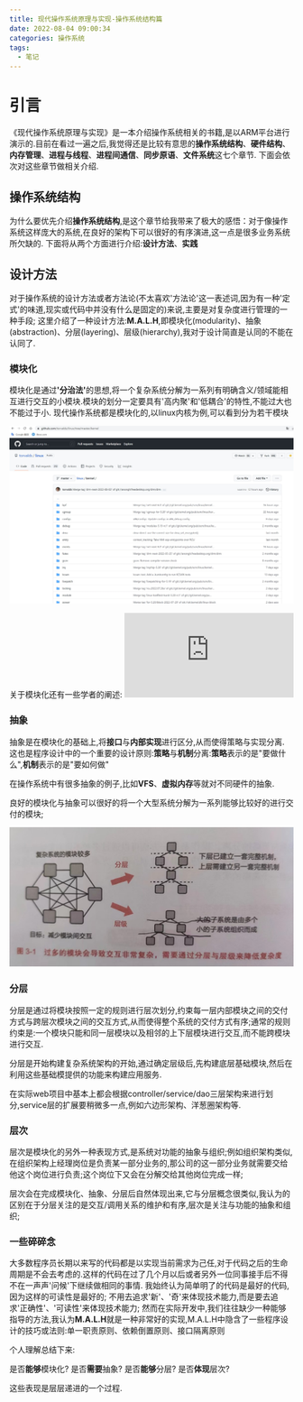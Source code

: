 ```yaml
---
title: 现代操作系统原理与实现-操作系统结构篇
date: 2022-08-04 09:00:34
categories: 操作系统
tags:
  - 笔记
---
```



# 引言
《现代操作系统原理与实现》是一本介绍操作系统相关的书籍,是以ARM平台进行演示的.目前在看过一遍之后,我觉得还是比较有意思的<B>操作系统结构</B>、<B>硬件结构</B>、<B>内存管理</B>、<B>进程与线程</B>、<B>进程间通信</B>、<B>同步原语</B>、<B>文件系统</B>这七个章节.
下面会依次对这些章节做相关介绍.


## 操作系统结构
为什么要优先介绍<B>操作系统结构</B>,是这个章节给我带来了极大的感悟：对于像操作系统这样庞大的系统,在良好的架构下可以很好的有序演进,这一点是很多业务系统所欠缺的.
下面将从两个方面进行介绍:<B>设计方法</B>、<B>实践</B>


## 设计方法
对于操作系统的设计方法或者方法论(不太喜欢'方法论'这一表述词,因为有一种'定式'的味道,现实或代码中并没有什么是固定的)来说,主要是对复杂度进行管理的一种手段;
这里介绍了一种设计方法:<B>M.A.L.H</B>,即模块化(modularity)、抽象(abstraction)、分层(layering)、层级(hierarchy),我对于设计简直是认同的不能在认同了.


### 模块化
模块化是通过<B>'分治法'</B>的思想,将一个复杂系统分解为一系列有明确含义/领域能相互进行交互的小模块.模块的划分一定要具有'高内聚'和'低耦合'的特性,不能过大也不能过于小.
现代操作系统都是模块化的,以linux内核为例,可以看到分为若干模块

![linux模块](https://github.com/agmtopy/noteBook/blob/master/png/%E7%8E%B0%E4%BB%A3%E6%93%8D%E4%BD%9C%E7%B3%BB%E7%BB%9F/linux%E5%86%85%E6%A0%B8%E6%A8%A1%E5%9D%97.jpg?raw=true)


关于模块化还有一些学者的阐述:
![Microservice Trade-Offs](https://martinfowler.com/articles/microservice-trade-offs.html)



### 抽象

抽象是在模块化的基础上,将<B>接口</B>与<B>内部实现</B>进行区分,从而使得策略与实现分离.
这也是程序设计中的一个重要的设计原则:<B>策略</B>与<B>机制</B>分离:<B>策略</B>表示的是"要做什么",<B>机制</B>表示的是"要如何做"

在操作系统中有很多抽象的例子,比如<B>VFS</B>、<B>虚拟内存</B>等就对不同硬件的抽象.

良好的模块化与抽象可以很好的将一个大型系统分解为一系列能够比较好的进行交付的模块;

![模块化与抽象](https://github.com/agmtopy/noteBook/blob/master/png/%E7%8E%B0%E4%BB%A3%E6%93%8D%E4%BD%9C%E7%B3%BB%E7%BB%9F/%E6%A8%A1%E5%9D%97%E5%8C%96%E4%B8%8E%E6%8A%BD%E8%B1%A1.jpg?raw=true)



### 分层
分层是通过将模块按照一定的规则进行层次划分,约束每一层内部模块之间的交付方式与跨层次模块之间的交互方式,从而使得整个系统的交付方式有序;通常的规则约束是:一个模块只能和同一层模块以及相邻的上下层模块进行交互,而不能跨模块进行交互.

分层是开始构建复杂系统架构的开始,通过确定层级后,先构建底层基础模块,然后在利用这些基础模提供的功能来构建应用服务.


在实际web项目中基本上都会根据controller/service/dao三层架构来进行划分,service层的扩展要稍微多一点,例如六边形架构、洋葱圈架构等.

### 层次

层次是模块化的另外一种表现方式,是系统对功能的抽象与组织;例如组织架构类似,在组织架构上经理岗位是负责某一部分业务的,那公司的这一部分业务就需要交给他这个岗位进行负责;这个岗位下又会在分解交给其他岗位完成一样;


层次会在完成模块化、抽象、分层后自然体现出来,它与分层概念很类似,我认为的区别在于分层关注的是交互/调用关系的维护和有序,层次是关注与功能的抽象和组织;




### 一些碎碎念

大多数程序员长期以来写的代码都是以实现当前需求为己任,对于代码之后的生命周期是不会去考虑的.这样的代码在过了几个月以后或者另外一位同事接手后不得不在一声声'问候'下继续做相同的事情.
我始终认为简单明了的代码是最好的代码,因为这样的可读性是最好的; 不用去追求'新'、'奇'来体现技术能力,而是要去追求'正确性'、'可读性'来体现技术能力;
然而在实际开发中,我们往往缺少一种能够指导的方法,我认为<B>M.A.L.H</B>就是一种非常好的实现,M.A.L.H中隐含了一些程序设计的技巧或法则:单一职责原则、依赖倒置原则、接口隔离原则

个人理解总结下来:

是否<B>能够</B>模块化?
是否<B>需要</B>抽象?
是否<B>能够</B>分层?
是否<B>体现</B>层次?

这些表现是层层递进的一个过程.
